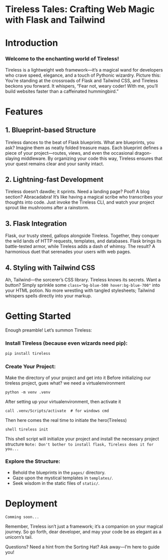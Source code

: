 # Tireless Tales: Crafting Web Magic with Flask and Tailwind
# Introduction
### Welcome to the enchanting world of Tireless!
Tireless is a lightweight web framework—it’s a magical wand for developers who crave speed, elegance, and a touch of Pythonic wizardry. Picture this: You’re standing at the crossroads of Flask and Tailwind CSS, and Tireless beckons you forward. It whispers, “Fear not, weary coder! With me, you’ll build websites faster than a caffeinated hummingbird.”

# Features

## 1. Blueprint-based Structure
Tireless dances to the beat of Flask blueprints. What are blueprints, you ask? Imagine them as neatly folded treasure maps. Each blueprint defines a piece of your project—routes, views, and even the occasional dragon-slaying middleware. By organizing your code this way, Tireless ensures that your quest remains clear and your sanity intact.

## 2. Lightning-fast Development
Tireless doesn’t dawdle; it sprints. Need a landing page? Poof! A blog section? Abracadabra! It’s like having a magical scribe who transcribes your thoughts into code. Just invoke the Tireless CLI, and watch your project sprout like mushrooms after a rainstorm.

## 3. Flask Integration
Flask, our trusty steed, gallops alongside Tireless. Together, they conquer the wild lands of HTTP requests, templates, and databases. Flask brings its battle-tested armor, while Tireless adds a dash of whimsy. The result? A harmonious duet that serenades your users with web pages.

## 4. Styling with Tailwind CSS
Ah, Tailwind—the sorcerer’s CSS library. Tireless knows its secrets. Want a button? Simply sprinkle some ```class="bg-blue-500 hover:bg-blue-700"``` into your HTML potion. No more wrestling with tangled stylesheets; Tailwind whispers spells directly into your markup.

# Getting Started
Enough preamble! Let’s summon Tireless:

### Install Tireless (because even wizards need pip):
```python
pip install tireless
```
### Create Your Project:
Make the directory of your project and get into it
Before initializing our tireless project, gues what? we need a virtualenvironment

```shell
python -m venv .venv
```

After setting up your virtualenvironment, then activate it

```shell
call .venv/Scripts/activate  # for windows cmd
```

Then here comes the real time to initiate the hero(Tireless)

``shell
tireless init
``

This shell script will initialize your project and install the necessary project structure
```Note: Don't bother to install flask, Tireless does it for you...```

### Explore the Structure:
 - Behold the blueprints in the ```pages/``` directory.
 - Gaze upon the mystical templates in ```templates/```.
 - Seek wisdom in the static files of ```static/```.

# Deployment

````
Comming soon...
````

Remember, Tireless isn’t just a framework; it’s a companion on your magical journey. So go forth, dear developer, and may your code be as elegant as a unicorn’s tail.

Questions? Need a hint from the Sorting Hat? Ask away—I’m here to guide you!